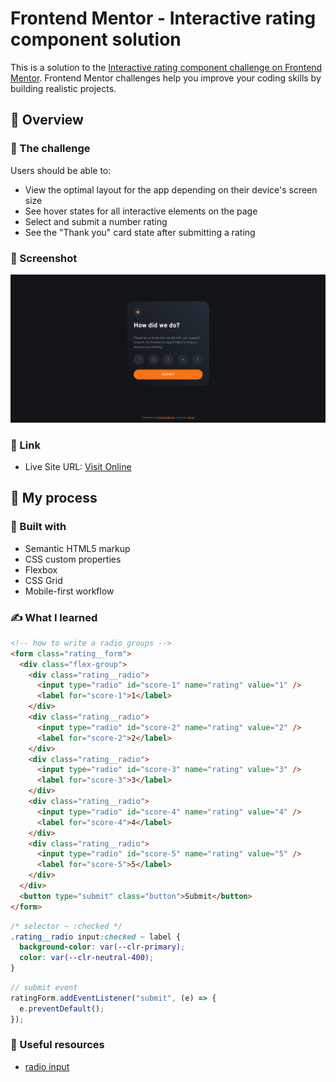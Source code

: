 # Frontend Mentor - Interactive rating component solution

This is a solution to the [Interactive rating component challenge on Frontend Mentor](https://www.frontendmentor.io/challenges/interactive-rating-component-koxpeBUmI). Frontend Mentor challenges help you improve your coding skills by building realistic projects. 

## 👀 Overview

### 🚩 The challenge

Users should be able to:

- View the optimal layout for the app depending on their device's screen size
- See hover states for all interactive elements on the page
- Select and submit a number rating
- See the "Thank you" card state after submitting a rating

### 📸 Screenshot

![screenshot](./screenshot.png)


### 🏡 Link

- Live Site URL: [Visit Online](https://luking-frontendmentor-challenges.netlify.app/interactive-rating-component/)

## 🚧 My process

### 🔖 Built with

- Semantic HTML5 markup
- CSS custom properties
- Flexbox
- CSS Grid
- Mobile-first workflow

### ✍️ What I learned
```html
<!-- how to write a radio groups -->
<form class="rating__form">
  <div class="flex-group">
    <div class="rating__radio">
      <input type="radio" id="score-1" name="rating" value="1" />
      <label for="score-1">1</label>
    </div>
    <div class="rating__radio">
      <input type="radio" id="score-2" name="rating" value="2" />
      <label for="score-2">2</label>
    </div>
    <div class="rating__radio">
      <input type="radio" id="score-3" name="rating" value="3" />
      <label for="score-3">3</label>
    </div>
    <div class="rating__radio">
      <input type="radio" id="score-4" name="rating" value="4" />
      <label for="score-4">4</label>
    </div>
    <div class="rating__radio">
      <input type="radio" id="score-5" name="rating" value="5" />
      <label for="score-5">5</label>
    </div>
  </div>
  <button type="submit" class="button">Submit</button>
</form>
```

```css
/* selector ~ :checked */
.rating__radio input:checked ~ label {
  background-color: var(--clr-primary);
  color: var(--clr-neutral-400);
}
```

```js
// submit event
ratingForm.addEventListener("submit", (e) => {
  e.preventDefault();  
});
```

### 🔗 Useful resources

- [radio input](https://developer.mozilla.org/en-US/docs/Web/HTML/Element/input/radio)